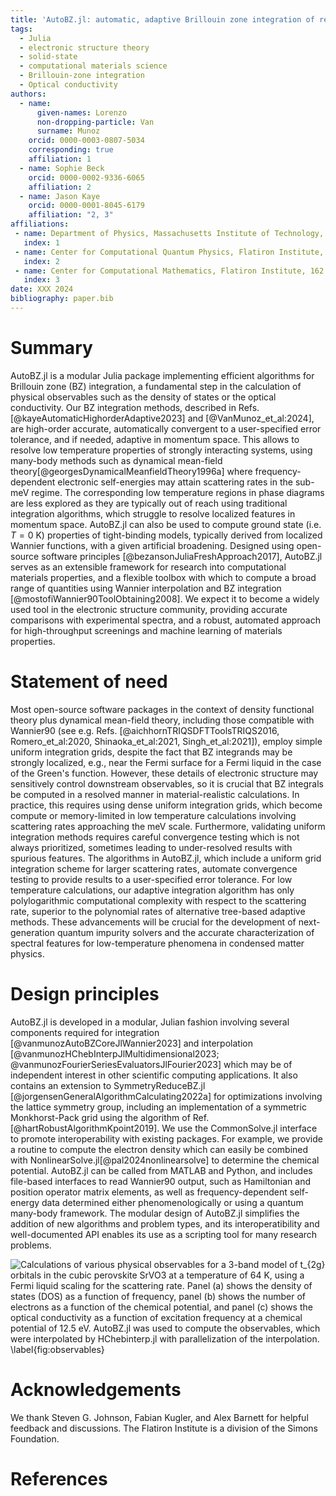 ```yaml
---
title: 'AutoBZ.jl: automatic, adaptive Brillouin zone integration of response functions using Wannier interpolation'
tags:
  - Julia
  - electronic structure theory
  - solid-state
  - computational materials science
  - Brillouin-zone integration
  - Optical conductivity
authors:
  - name:
      given-names: Lorenzo
      non-dropping-particle: Van
      surname: Munoz
    orcid: 0000-0003-0807-5034
    corresponding: true
    affiliation: 1
  - name: Sophie Beck
    orcid: 0000-0002-9336-6065
    affiliation: 2
  - name: Jason Kaye
    orcid: 0000-0001-8045-6179
    affiliation: "2, 3"
affiliations:
 - name: Department of Physics, Massachusetts Institute of Technology, 77 Massachusetts Avenue, Cambridge, MA 02139, USA
   index: 1
 - name: Center for Computational Quantum Physics, Flatiron Institute, 162 5th Avenue, New York, NY 10010, USA
   index: 2
 - name: Center for Computational Mathematics, Flatiron Institute, 162 5th Avenue, New York, NY 10010, USA
   index: 3
date: XXX 2024
bibliography: paper.bib
---
```


# Summary


AutoBZ.jl is a modular Julia package implementing efficient algorithms for Brillouin zone (BZ) integration, a fundamental step in the calculation of physical observables such as the density of states or the optical conductivity.
Our BZ integration methods, described in Refs. [@kayeAutomaticHighorderAdaptive2023] and [@VanMunoz_et_al:2024], are high-order accurate, automatically convergent to a user-specified error tolerance, and if needed, adaptive in momentum space.
This allows to resolve low temperature properties of strongly interacting systems, using many-body methods such as dynamical mean-field theory[@georgesDynamicalMeanfieldTheory1996a] where frequency-dependent electronic self-energies may attain scattering rates in the sub-meV regime. The corresponding low temperature regions in phase diagrams are less explored as they are typically out of reach using traditional integration algorithms, which struggle to resolve localized features in momentum space.
AutoBZ.jl can also be used to compute ground state (i.e. $T=0$ K) properties of tight-binding models, typically derived from localized Wannier functions, with a given artificial broadening.
Designed using open-source software principles [@bezansonJuliaFreshApproach2017], AutoBZ.jl serves as an extensible framework for research into computational materials properties, and a flexible toolbox with which to compute a broad range of quantities using Wannier interpolation and BZ integration [@mostofiWannier90ToolObtaining2008].
We expect it to become a widely used tool in the electronic structure community, providing accurate comparisons with experimental spectra, and a robust, automated approach for high-throughput screenings and machine learning of materials properties.

<!---
and our goal is to use it to study strongly
interacting systems
with sufficient energy resolution, i.e. sub-meV, to elucidate the various
effects of interactions, dispersion, and spin-orbit coupling. In particular, we
believe the DMFT  community will benefit
from this package, either as a post-processing tool for experimental
predictions, such as the calculation presented in \autoref{fig:oc}, or as an
inner-loop calculation, such as for ensuring charge self-consistency.
-->

# Statement of need

<!---
In recent years, DFT codes combined with tools such as Wannier90
[@mostofiWannier90ToolObtaining2008]
have enabled high-throughput materials searches by robustly calculating the
electronic structure of crystalline solids from first principles
[@vitaleAutomatedHighthroughputWannierisation2020]. To
compare theory and experiment, the last step in predicting the electronic and
optical properties of these solids is calculating Brillouin-zone (BZ) integrals
to obtain quantities
such as the dielectric function, the density of states, and the Hall
conductivity.
-->

Most open-source software packages in the context of density functional theory plus dynamical mean-field theory, including those compatible with Wannier90 (see e.g. Refs. [@aichhornTRIQSDFTToolsTRIQS2016, Romero_et_al:2020, Shinaoka_et_al:2021, Singh_et_al:2021]), employ simple uniform integration grids, despite the fact that BZ integrands may be strongly localized, e.g., near the Fermi surface for a Fermi liquid in the case of the Green's function.
However, these details of electronic structure may sensitively control downstream observables, so it is crucial that BZ integrals be computed in a resolved manner in material-realistic calculations. 
In practice, this requires using dense uniform integration grids, which become compute or memory-limited in low temperature calculations involving scattering rates approaching the meV scale.
Furthermore, validating uniform integration methods requires careful convergence testing which is not always prioritized, sometimes leading to under-resolved results with spurious features.
The algorithms in AutoBZ.jl, which include a uniform grid integration scheme for larger scattering rates, automate convergence testing to provide results to a user-specified error tolerance.
For low temperature calculations, our adaptive integration algorithm has only polylogarithmic computational complexity with respect to the scattering rate, superior to the polynomial rates of alternative tree-based adaptive methods.
These advancements will be crucial for the development of next-generation quantum impurity solvers and the accurate characterization of spectral features for low-temperature phenomena in condensed matter physics.

# Design principles

AutoBZ.jl is developed in a modular, Julian fashion involving several components required for integration [@vanmunozAutoBZCoreJlWannier2023] and interpolation [@vanmunozHChebInterpJlMultidimensional2023; @vanmunozFourierSeriesEvaluatorsJlFourier2023] which may be of independent interest in other scientific computing applications.
It also contains an extension to SymmetryReduceBZ.jl [@jorgensenGeneralAlgorithmCalculating2022a] for optimizations involving the lattice symmetry group, including an implementation of a symmetric Monkhorst-Pack grid using the algorithm of Ref. [@hartRobustAlgorithmKpoint2019].
We use the CommonSolve.jl interface to promote interoperability with existing packages.
For example, we provide a routine to compute the electron density which can easily be combined with NonlinearSolve.jl[@pal2024nonlinearsolve] to determine the chemical potential.
AutoBZ.jl can be called from MATLAB and Python, and includes file-based interfaces to read Wannier90 output, such as Hamiltonian and position operator matrix elements, as well as frequency-dependent self-energy data determined either phenomenologically or using a quantum many-body framework.
The modular design of AutoBZ.jl simplifies the addition of new algorithms and problem types, and its interoperatibility and well-documented API enables its use as a scripting tool for many research problems.


![Calculations of various physical observables for a 3-band model of $t_{2g}$ orbitals in
the cubic perovskite SrVO3 at a temperature of 64 K, using a Fermi liquid scaling for the scattering rate. Panel (a) shows the density of states (DOS) as a function of frequency, panel (b) shows the number of electrons as a function of the chemical potential, and panel (c) shows the optical conductivity as a function of excitation frequency at a chemical potential of 12.5 eV.
AutoBZ.jl
was used to compute the observables, which were interpolated by HChebinterp.jl
with parallelization of the interpolation. \label{fig:observables}](figure.png)

# Acknowledgements

We thank Steven G. Johnson, Fabian Kugler, and Alex Barnett for helpful feedback and discussions.
The Flatiron Institute is a division of the Simons Foundation. 

# References
